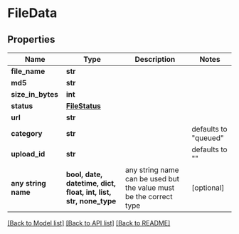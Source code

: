 # FileData


## Properties
Name | Type | Description | Notes
------------ | ------------- | ------------- | -------------
**file_name** | **str** |  | 
**md5** | **str** |  | 
**size_in_bytes** | **int** |  | 
**status** | [**FileStatus**](FileStatus.md) |  | 
**url** | **str** |  | 
**category** | **str** |  | defaults to "queued"
**upload_id** | **str** |  | defaults to ""
**any string name** | **bool, date, datetime, dict, float, int, list, str, none_type** | any string name can be used but the value must be the correct type | [optional]

[[Back to Model list]](../README.md#documentation-for-models) [[Back to API list]](../README.md#documentation-for-api-endpoints) [[Back to README]](../README.md)


